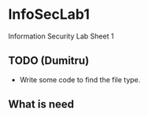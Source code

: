 # InfoSecLab1
Information Security Lab Sheet 1

## TODO (Dumitru)
- Write some code to find the file type.


## What is need
